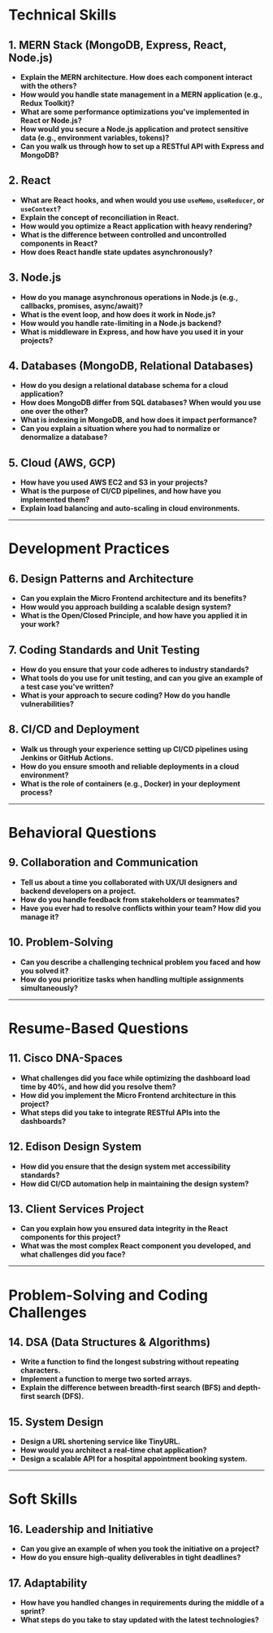 # Technical Skills

## 1. MERN Stack (MongoDB, Express, React, Node.js)
- **Explain the MERN architecture. How does each component interact with the others?**
- **How would you handle state management in a MERN application (e.g., Redux Toolkit)?**
- **What are some performance optimizations you've implemented in React or Node.js?**
- **How would you secure a Node.js application and protect sensitive data (e.g., environment variables, tokens)?**
- **Can you walk us through how to set up a RESTful API with Express and MongoDB?**

## 2. React
- **What are React hooks, and when would you use `useMemo`, `useReducer`, or `useContext`?**
- **Explain the concept of reconciliation in React.**
- **How would you optimize a React application with heavy rendering?**
- **What is the difference between controlled and uncontrolled components in React?**
- **How does React handle state updates asynchronously?**

## 3. Node.js
- **How do you manage asynchronous operations in Node.js (e.g., callbacks, promises, async/await)?**
- **What is the event loop, and how does it work in Node.js?**
- **How would you handle rate-limiting in a Node.js backend?**
- **What is middleware in Express, and how have you used it in your projects?**

## 4. Databases (MongoDB, Relational Databases)
- **How do you design a relational database schema for a cloud application?**
- **How does MongoDB differ from SQL databases? When would you use one over the other?**
- **What is indexing in MongoDB, and how does it impact performance?**
- **Can you explain a situation where you had to normalize or denormalize a database?**

## 5. Cloud (AWS, GCP)
- **How have you used AWS EC2 and S3 in your projects?**
- **What is the purpose of CI/CD pipelines, and how have you implemented them?**
- **Explain load balancing and auto-scaling in cloud environments.**

---

# Development Practices

## 6. Design Patterns and Architecture
- **Can you explain the Micro Frontend architecture and its benefits?**
- **How would you approach building a scalable design system?**
- **What is the Open/Closed Principle, and how have you applied it in your work?**

## 7. Coding Standards and Unit Testing
- **How do you ensure that your code adheres to industry standards?**
- **What tools do you use for unit testing, and can you give an example of a test case you've written?**
- **What is your approach to secure coding? How do you handle vulnerabilities?**

## 8. CI/CD and Deployment
- **Walk us through your experience setting up CI/CD pipelines using Jenkins or GitHub Actions.**
- **How do you ensure smooth and reliable deployments in a cloud environment?**
- **What is the role of containers (e.g., Docker) in your deployment process?**

---

# Behavioral Questions

## 9. Collaboration and Communication
- **Tell us about a time you collaborated with UX/UI designers and backend developers on a project.**
- **How do you handle feedback from stakeholders or teammates?**
- **Have you ever had to resolve conflicts within your team? How did you manage it?**

## 10. Problem-Solving
- **Can you describe a challenging technical problem you faced and how you solved it?**
- **How do you prioritize tasks when handling multiple assignments simultaneously?**

---

# Resume-Based Questions

## 11. Cisco DNA-Spaces
- **What challenges did you face while optimizing the dashboard load time by 40%, and how did you resolve them?**
- **How did you implement the Micro Frontend architecture in this project?**
- **What steps did you take to integrate RESTful APIs into the dashboards?**

## 12. Edison Design System
- **How did you ensure that the design system met accessibility standards?**
- **How did CI/CD automation help in maintaining the design system?**

## 13. Client Services Project
- **Can you explain how you ensured data integrity in the React components for this project?**
- **What was the most complex React component you developed, and what challenges did you face?**

---

# Problem-Solving and Coding Challenges

## 14. DSA (Data Structures & Algorithms)
- **Write a function to find the longest substring without repeating characters.**
- **Implement a function to merge two sorted arrays.**
- **Explain the difference between breadth-first search (BFS) and depth-first search (DFS).**

## 15. System Design
- **Design a URL shortening service like TinyURL.**
- **How would you architect a real-time chat application?**
- **Design a scalable API for a hospital appointment booking system.**

---

# Soft Skills

## 16. Leadership and Initiative
- **Can you give an example of when you took the initiative on a project?**
- **How do you ensure high-quality deliverables in tight deadlines?**

## 17. Adaptability
- **How have you handled changes in requirements during the middle of a sprint?**
- **What steps do you take to stay updated with the latest technologies?**
